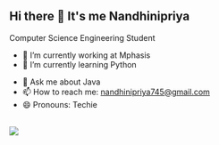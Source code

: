 ## Hi there 👋 It's me Nandhinipriya

Computer Science Engineering Student

- 🔭 I’m currently working at Mphasis
- 🌱 I’m currently learning Python
<!-- - 👯 I’m looking to collaborate on ...
- 🤔 I’m looking for help with ...  -->
- 💬 Ask me about Java
- 📫 How to reach me: nandhinipriya745@gmail.com
- 😄 Pronouns: Techie
 <!-- - ⚡ Fun fact: ...  -->
<br />  [<img src="https://img.shields.io/badge/LinkedIn-0077B5?style=for-the-badge&logo=linkedin&logoColor=white" />](https://www.linkedin.com/in/nandhinipriya-jothiswaran-a73444223/)
